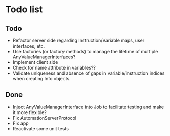 # Todo list

## Todo

* Refactor server side regarding Instruction/Variable maps, user interfaces, etc.
* Use factories (or factory methods) to manage the lifetime of multiple AnyValueManagerInterfaces?
* Implement client side
* Check for name attribute in variables??
* Validate uniqueness and absence of gaps in variable/instruction indices when creating Info objects.

## Done

* Inject AnyValueManagerInterface into Job to facilitate testing and make it more flexible?
* Fix AutomationServerProtocol
* Fix app
* Reactivate some unit tests

